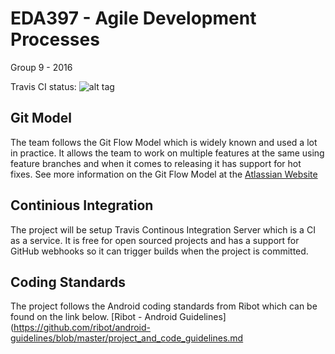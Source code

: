 # EDA397 - Agile Development Processes
Group 9 - 2016

Travis CI status: ![alt tag](https://travis-ci.org/DanielHosseini/EDA397_2016_Group9.svg?branch=develop)

## Git Model
The team follows the Git Flow Model which is widely known and used a lot in practice. It allows the team to work on multiple features at the same using feature branches and when it comes to releasing it has support for hot fixes. See more information on the Git Flow Model at the [Atlassian Website](https://www.atlassian.com/git/tutorials/comparing-workflows/gitflow-workflow)

## Continious Integration
The project will be setup Travis Continous Integration Server which is a CI as a service. It is free for open sourced projects and has a support for GitHub webhooks so it can trigger builds when the project is committed.

## Coding Standards
The project follows the Android coding standards from Ribot which can be found on the link below.
[Ribot - Android Guidelines](https://github.com/ribot/android-guidelines/blob/master/project_and_code_guidelines.md

